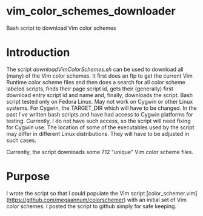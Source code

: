 # vim_color_schemes_downloader

Bash script to download Vim color schemes

# Introduction

The script *downloadVimColorSchemes.sh* can be used to 
download all (many) of the Vim color schemes.
It first does an ftp to get the current Vim Runtime color scheme
files and then does a search for all color scheme labeled
scripts, finds their page script id, gets their (generally) 
first download entry script id and name and, finally, downloads
the script.
Bash script tested only on Fedora Linux.
May not work on Cygwin or other Linux systems.
For Cygwin, the TARGET_DIR which will have to be changed.
In the past I've written bash scripts and have had access to
Cygwin platforms for testing. Currently, I do not have such
access, so the script will need fixing for Cygwin use.
The location of some of the executables used by the script may
differ in different Linux distributions. They will have to be
adjusted in such cases.

Currently, the script downloads some 712 "unique" Vim color scheme files.

# Purpose

I wrote the script so that I could populate the Vim script
[color_schemer.vim] (https://github.com/megaannum/colorschemer)
with an initial set of Vim color schemes.
I posted the script to github simply for safe keeping.
